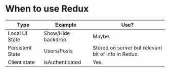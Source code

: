 # When to use Redux

Type              |Example            | Use?
------------------|-------------------|------------
Local UI State    | Show/Hide backdrop| Maybe.
Persistent State  | Users/Posts       | Stored on server but relevant bit of info in Redux.
Client state      | isAuthenticated   | Yes.
